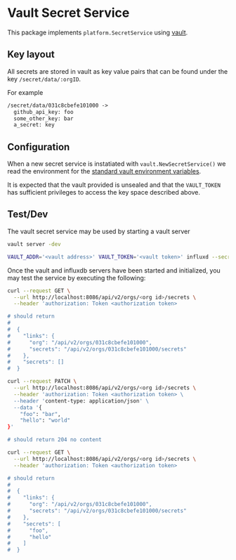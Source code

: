 # Vault Secret Service
This package implements `platform.SecretService` using [vault](https://github.com/hashicorp/vault).

## Key layout
All secrets are stored in vault as key value pairs that can be found under
the key `/secret/data/:orgID`.

For example

```txt
/secret/data/031c8cbefe101000 ->
  github_api_key: foo
  some_other_key: bar
  a_secret: key
```

## Configuration

When a new secret service is instatiated with `vault.NewSecretService()` we read the
environment for the [standard vault environment variables](https://www.vaultproject.io/docs/commands/index.html#environment-variables).

It is expected that the vault provided is unsealed and that the `VAULT_TOKEN` has sufficient privileges to access the key space described above.

## Test/Dev

The vault secret service may be used by starting a vault server

```sh
vault server -dev
```

```sh
VAULT_ADDR='<vault address>' VAULT_TOKEN='<vault token>' influxd --secret-store vault
```

Once the vault and influxdb servers have been started and initialized, you may test the service by executing the following:

```sh
curl --request GET \
  --url http://localhost:8086/api/v2/orgs/<org id>/secrets \
  --header 'authorization: Token <authorization token>

# should return
#
#  {
#    "links": {
#      "org": "/api/v2/orgs/031c8cbefe101000",
#      "secrets": "/api/v2/orgs/031c8cbefe101000/secrets"
#    },
#    "secrets": []
#  }
```

```sh
curl --request PATCH \
  --url http://localhost:8086/api/v2/orgs/<org id>/secrets \
  --header 'authorization: Token <authorization token> \
  --header 'content-type: application/json' \
  --data '{
	"foo": "bar",
	"hello": "world"
}'

# should return 204 no content
```

```sh
curl --request GET \
  --url http://localhost:8086/api/v2/orgs/<org id>/secrets \
  --header 'authorization: Token <authorization token>

# should return
#
#  {
#    "links": {
#      "org": "/api/v2/orgs/031c8cbefe101000",
#      "secrets": "/api/v2/orgs/031c8cbefe101000/secrets"
#    },
#    "secrets": [
#      "foo",
#      "hello"
#    ]
#  }
```

